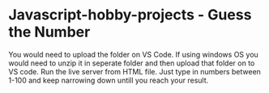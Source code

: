 # Javascript-hobby-projects - Guess the Number
You would need to upload the folder on VS Code.
If using windows OS you would need to unzip it in seperate folder and then upload that folder on to VS code.
Run the live server from HTML file.
Just type in numbers between 1-100 and keep narrowing down untill you reach your result.
